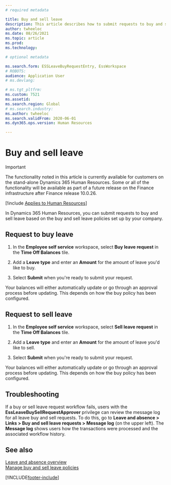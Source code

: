 ```yaml
---
# required metadata

title: Buy and sell leave
description: This article describes how to submit requests to buy and sell leave in Dynamics 365 Human Resources.
author: twheeloc
ms.date: 08/26/2021
ms.topic: article
ms.prod: 
ms.technology: 

# optional metadata

ms.search.form: ESSLeaveBuyRequestEntry, EssWorkspace
# ROBOTS: 
audience: Application User
# ms.devlang: 

# ms.tgt_pltfrm: 
ms.custom: 7521
ms.assetid: 
ms.search.region: Global
# ms.search.industry: 
ms.author: twheeloc
ms.search.validFrom: 2020-06-01
ms.dyn365.ops.version: Human Resources

---
```


# Buy and sell leave


>[!Important]
>The functionality noted in this article is currently available for customers on the stand-alone Dynamics 365 Human Resources. Some or all of the functionality will be available as part of a future release on the Finance infrastructure after Finance release 10.0.26.

[!include [Applies to Human Resources](../includes/applies-to-hr.md)]

In Dynamics 365 Human Resources, you can submit requests to buy and sell leave based on the buy and sell leave policies set up by your company.  

## Request to buy leave

1. In the **Employee self service** workspace, select **Buy leave request** in the **Time Off Balances** tile. 

2. Add a **Leave type** and enter an **Amount** for the amount of leave you'd like to buy. 

3. Select **Submit** when you're ready to submit your request. 

Your balances will either automatically update or go through an approval process before updating. This depends on how the buy policy has been configured.

## Request to sell leave

1. In the **Employee self service** workspace, select **Sell leave request** in the **Time Off Balances** tile. 

2. Add a **Leave type** and enter an **Amount** for the amount of leave you'd like to sell. 

3. Select **Submit** when you're ready to submit your request.

Your balances will either automatically update or go through an approval process before updating. This depends on how the buy policy has been configured.


## Troubleshooting 

If a buy or sell leave request workflow fails, users with the **EssLeaveBuySellRequestApprover** privilege can review the message log for all leave buy and sell requests. To do this, go to **Leave and absence > Links > Buy and sell leave requests > Message log** (on the upper left). The **Message log** shows users how the transactions were processed and the associated workflow history.


## See also

[Leave and absence overview](hr-leave-and-absence-overview.md)</br>
[Manage buy and sell leave policies](hr-leave-and-absence-manage-buy-and-sell-leave-policies.md)


[!INCLUDE[footer-include](../includes/footer-banner.md)]
